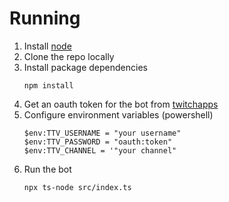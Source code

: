 # Running

1. Install [node](https://nodejs.org/en/)
1. Clone the repo locally
1. Install package dependencies
    ```
    npm install
    ```
1. Get an oauth token for the bot from [twitchapps](https://twitchapps.com/tmi/)
1. Configure environment variables (powershell)
    ```
    $env:TTV_USERNAME = "your username"
    $env:TTV_PASSWORD = "oauth:token"
    $env:TTV_CHANNEL = '"your channel"
    ```
1. Run the bot
    ```
    npx ts-node src/index.ts
    ```